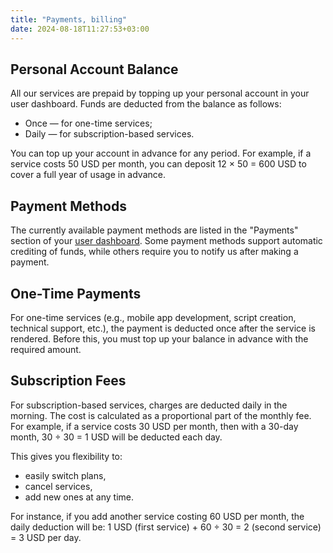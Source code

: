```yaml
---
title: "Payments, billing"
date: 2024-08-18T11:27:53+03:00
---
```


## Personal Account Balance
All our services are prepaid by topping up your personal account in your user dashboard. Funds are deducted from the balance as follows:
- Once — for one-time services;
- Daily — for subscription-based services.

You can top up your account in advance for any period. For example, if a service costs 50 USD per month, you can deposit 12 × 50 = 600 USD to cover a full year of usage in advance.

## Payment Methods
The currently available payment methods are listed in the "Payments" section of your [user dashboard](https://app.streaming.center/).
Some payment methods support automatic crediting of funds, while others require you to notify us after making a payment.

## One-Time Payments
For one-time services (e.g., mobile app development, script creation, technical support, etc.), the payment is deducted once after the service is rendered. Before this, you must top up your balance in advance with the required amount.

## Subscription Fees
For subscription-based services, charges are deducted daily in the morning.
The cost is calculated as a proportional part of the monthly fee. For example, if a service costs 30 USD per month, then with a 30-day month, 30 ÷ 30 = 1 USD will be deducted each day.

This gives you flexibility to:

- easily switch plans,
- cancel services,
- add new ones at any time.

For instance, if you add another service costing 60 USD per month, the daily deduction will be: 1 USD (first service) + 60 ÷ 30 = 2 (second service) = 3 USD per day.